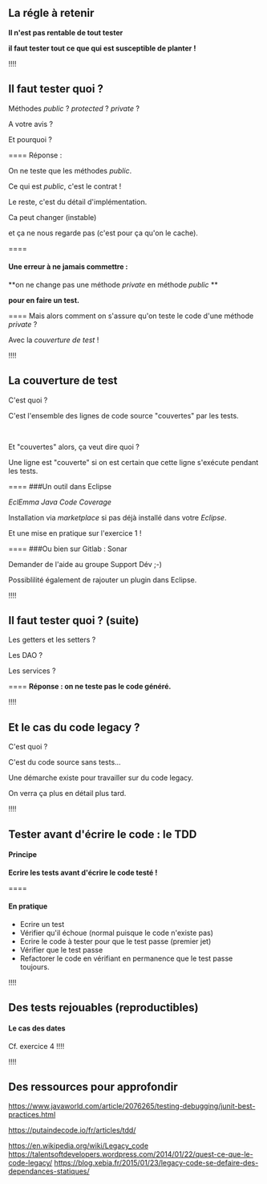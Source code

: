 ## La régle à retenir

**Il n'est pas rentable de tout tester**

**il faut tester tout ce que qui est susceptible de planter !**

!!!!
## Il faut tester quoi ?
Méthodes *public* ? *protected* ? *private* ?

A votre avis ? 

Et pourquoi ?

====
Réponse :

On ne teste que les méthodes *public*.

Ce qui est *public*, c'est le contrat !

Le reste, c'est du détail d'implémentation.

Ca peut changer (instable) 

et ça ne nous regarde pas (c'est pour ça qu'on le cache).

====

#### Une erreur à ne jamais commettre :

**on ne change pas une méthode *private* en méthode *public* **

**pour en faire un test.**

====
Mais alors comment on s'assure qu'on teste le code d'une méthode *private* ?

Avec la *couverture de test* !

!!!!
## La couverture de test
C'est quoi ?

C'est l'ensemble des lignes de code source "couvertes" par les tests.

</br>

Et "couvertes" alors, ça veut dire quoi ?

Une ligne est "couverte" si on est certain que cette ligne s'exécute pendant les tests.

====
###Un outil dans Eclipse

*EclEmma Java Code Coverage* 

Installation via *marketplace* si pas déjà installé dans votre *Eclipse*.

Et une mise en pratique sur l'exercice 1 ! 

====
###Ou bien sur Gitlab : Sonar

Demander de l'aide au groupe Support Dév ;-)

Possiblilité également de rajouter un plugin dans Eclipse.

!!!!
## Il faut tester quoi ? (suite)

Les getters et les setters ?

Les DAO ?

Les services ?

====
**Réponse : on ne teste pas le code généré.**

!!!!
## Et le cas du code legacy ?
C'est quoi ?

C'est du code source sans tests...

Une démarche existe pour travailler sur du code legacy.

On verra ça plus en détail plus tard.

!!!!
## Tester avant d'écrire le code : le TDD
#### Principe

**Ecrire les tests avant d'écrire le code testé !**

====
#### En pratique

- Ecrire un test
- Vérifier qu'il échoue (normal puisque le code n'existe pas)
- Ecrire le code à tester pour que le test passe (premier jet)
- Vérifier que le test passe
- Refactorer le code en vérifiant en permanence que le test passe toujours. 

!!!!
## Des tests rejouables (reproductibles)
#### Le cas des dates

Cf. exercice 4 !!!!

!!!!
## Des ressources pour approfondir

https://www.javaworld.com/article/2076265/testing-debugging/junit-best-practices.html

https://putaindecode.io/fr/articles/tdd/

https://en.wikipedia.org/wiki/Legacy_code
https://talentsoftdevelopers.wordpress.com/2014/01/22/quest-ce-que-le-code-legacy/
https://blog.xebia.fr/2015/01/23/legacy-code-se-defaire-des-dependances-statiques/

